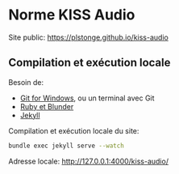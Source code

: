 # Norme KISS Audio
Site public: https://plstonge.github.io/kiss-audio

## Compilation et exécution locale
Besoin de:
* [Git for Windows](https://github.com/git-for-windows/git/releases/), ou un terminal avec Git
* [Ruby et Blunder](https://docs.github.com/en/github/working-with-github-pages/creating-a-github-pages-site-with-jekyll)
* [Jekyll](https://jekyllrb.com/docs/)

Compilation et exécution locale du site:
```bash
bundle exec jekyll serve --watch
```

Adresse locale: http://127.0.0.1:4000/kiss-audio/
